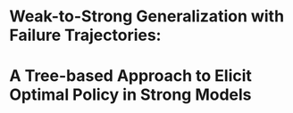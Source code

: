 # Weak-to-Strong Generalization with Failure Trajectories: 
# A Tree-based Approach to Elicit Optimal Policy in Strong Models
